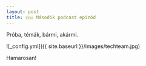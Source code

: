 ```yaml
---
layout: post
title: 🇭🇺 Második podcast epizód
---
```


Próba, témák, bármi, akármi.

![_config.yml]({{ site.baseurl }}/images/techteam.jpg)

Hamarosan!
